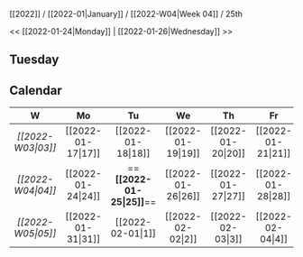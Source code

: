 [[2022]] / [[2022-01|January]] / [[2022-W04|Week 04]] / 25th

<<  [[2022-01-24|Monday]]   | [[2022-01-26|Wednesday]] >>︎

## Tuesday

## Calendar
| W  | Mo | Tu | We | Th | Fr | Sa | Su |
|:--:|:--:|:--:|:--:|:--:|:--:|:--:|:--:|
| *[[2022-W03\|03]]* | [[2022-01-17\|17]] | [[2022-01-18\|18]] | [[2022-01-19\|19]] | [[2022-01-20\|20]] | [[2022-01-21\|21]] | [[2022-01-22\|22]] | [[2022-01-23\|23]] |
| *[[2022-W04\|04]]* | [[2022-01-24\|24]] | ==**[[2022-01-25\|25]]**== | [[2022-01-26\|26]] | [[2022-01-27\|27]] | [[2022-01-28\|28]] | [[2022-01-29\|29]] | [[2022-01-30\|30]] |
| *[[2022-W05\|05]]* | [[2022-01-31\|31]] | [[2022-02-01\|1]]  | [[2022-02-02\|2]]  | [[2022-02-03\|3]]  | [[2022-02-04\|4]]  | [[2022-02-05\|5]]  | [[2022-02-06\|6]]  |
